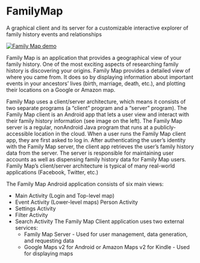 # FamilyMap
A graphical client and its server for a customizable interactive explorer of family history events and relationships

[![Family Map demo](https://i.imgur.com/r64jlfn.png)](https://www.youtube.com/watch?v=qWGlRpVgEJs)

Family Map is an application that provides a geographical view of your family history. One of the most exciting aspects of researching family history is discovering your origins. Family Map provides a detailed view of where you came from. It does so by displaying information about important events in your ancestors’ lives (birth, marriage, death, etc.), and plotting their locations on a Google or Amazon map.

Family Map uses a client/server architecture, which means it consists of two separate programs (a “client” program and a “server” program). The Family Map client is an Android app that lets a user view and interact with their family history information (see image on the left). The Family Map server is a regular, nonAndroid Java program that runs at a publicly-accessible location in the cloud. When a user runs the Family Map client app, they are first asked to log in. After authenticating the user’s identity with the Family Map server, the client app retrieves the user’s family history data from the server. The server is responsible for maintaining user accounts as well as dispensing family history data for Family Map users. Family Map’s client/server architecture is typical of many real-world applications (Facebook, Twitter, etc.)

The Family Map Android application consists of six main views:
- Main Activity (Login and Top-level map)
- Event Activity (Lower-level maps) Person Activity
- Settings Activity
- Filter Activity
- Search Activity The Family Map Client application uses two external services:
    - Family Map Server - Used for user management, data generation, and requesting data
    - Google Maps v2 for Android or Amazon Maps v2 for Kindle - Used for displaying maps
